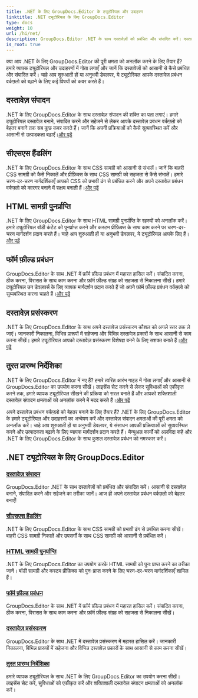```yaml
---
title: .NET के लिए GroupDocs.Editor के ट्यूटोरियल और उदाहरण
linktitle: .NET ट्यूटोरियल के लिए GroupDocs.Editor
type: docs
weight: 10
url: /hi/net/
description: GroupDocs.Editor .NET के साथ दस्तावेज़ों को प्रबंधित और संपादित करें। दस्तावेज़ प्रसंस्करण, दस्तावेज़ संपादन, HTML सामग्री पुनर्प्राप्ति, फ़ॉर्म फ़ील्ड प्रबंधन, और बहुत कुछ सीखें!
is_root: true
---
```


क्या आप .NET के लिए GroupDocs.Editor की पूरी क्षमता को अनलॉक करने के लिए तैयार हैं? हमारे व्यापक ट्यूटोरियल और उदाहरणों में गोता लगाएँ और जानें कि दस्तावेज़ों को आसानी से कैसे प्रबंधित और संपादित करें। चाहे आप शुरुआती हों या अनुभवी डेवलपर, ये ट्यूटोरियल आपके दस्तावेज़ प्रबंधन वर्कफ़्लो को बढ़ाने के लिए कई विषयों को कवर करते हैं।

## दस्तावेज़ संपादन

 .NET के लिए GroupDocs.Editor के साथ दस्तावेज़ संपादन की शक्ति का पता लगाएं। हमारे ट्यूटोरियल दस्तावेज़ बनाने, संपादित करने और सहेजने से लेकर आपके दस्तावेज़ प्रबंधन वर्कफ़्लो को बेहतर बनाने तक सब कुछ कवर करते हैं। जानें कि अपनी प्रक्रियाओं को कैसे सुव्यवस्थित करें और आसानी से उत्पादकता बढ़ाएँ।[और पढ़ें](./document-editing/)

## सीएसएस हैंडलिंग

 .NET के लिए GroupDocs.Editor के साथ CSS सामग्री को आसानी से संभालें। जानें कि बाहरी CSS सामग्री को कैसे निकालें और प्रीफ़िक्स के साथ CSS सामग्री को सहजता से कैसे संभालें। हमारे चरण-दर-चरण मार्गदर्शिकाएँ आपको CSS को प्रभावी ढंग से प्रबंधित करने और अपने दस्तावेज़ प्रबंधन वर्कफ़्लो को कारगर बनाने में सक्षम बनाती हैं।[और पढ़ें](./css-handling/)

## HTML सामग्री पुनर्प्राप्ति

.NET के लिए GroupDocs.Editor के साथ HTML सामग्री पुनर्प्राप्ति के रहस्यों को अनलॉक करें। हमारे ट्यूटोरियल बॉडी कंटेंट को पुनर्प्राप्त करने और कस्टम प्रीफ़िक्स के साथ काम करने पर चरण-दर-चरण मार्गदर्शन प्रदान करते हैं। चाहे आप शुरुआती हों या अनुभवी डेवलपर, ये ट्यूटोरियल आपके लिए हैं।[और पढ़ें](./html-content-retrieval/)

## फॉर्म फ़ील्ड प्रबंधन

 GroupDocs.Editor के साथ .NET में फ़ॉर्म फ़ील्ड प्रबंधन में महारत हासिल करें। संपादित करना, ठीक करना, विरासत के साथ काम करना और फ़ॉर्म फ़ील्ड संग्रह को सहजता से निकालना सीखें। हमारे ट्यूटोरियल उन डेवलपर्स के लिए व्यापक मार्गदर्शन प्रदान करते हैं जो अपने फ़ॉर्म फ़ील्ड प्रबंधन वर्कफ़्लो को सुव्यवस्थित करना चाहते हैं।[और पढ़ें](./form-field-management/)

## दस्तावेज़ प्रसंस्करण

 .NET के लिए GroupDocs.Editor के साथ अपने दस्तावेज़ प्रसंस्करण कौशल को अगले स्तर तक ले जाएं। जानकारी निकालना, विभिन्न प्रारूपों में सहेजना और विभिन्न दस्तावेज़ प्रकारों के साथ आसानी से काम करना सीखें। हमारे ट्यूटोरियल आपको दस्तावेज़ प्रसंस्करण विशेषज्ञ बनने के लिए सशक्त बनाते हैं।[और पढ़ें](./document-processing/)

## तुरत प्रारम्भ निर्देशिका

.NET के लिए GroupDocs.Editor में नए हैं? हमारे त्वरित आरंभ गाइड में गोता लगाएँ और आसानी से GroupDocs.Editor का उपयोग करना सीखें। लाइसेंस सेट करने से लेकर सुविधाओं को एकीकृत करने तक, हमारे व्यापक ट्यूटोरियल सीखने की प्रक्रिया को सरल बनाते हैं और आपको शक्तिशाली दस्तावेज़ संपादन क्षमताओं को अनलॉक करने में मदद करते हैं।[और पढ़ें](./quick-start-guide/)

अपने दस्तावेज़ प्रबंधन वर्कफ़्लो को बेहतर बनाने के लिए तैयार हैं? .NET के लिए GroupDocs.Editor के हमारे ट्यूटोरियल और उदाहरणों का अन्वेषण करें और दस्तावेज़ संपादन क्षमताओं की पूरी क्षमता को अनलॉक करें। चाहे आप शुरुआती हों या अनुभवी डेवलपर, ये संसाधन आपकी प्रक्रियाओं को सुव्यवस्थित करने और उत्पादकता बढ़ाने के लिए व्यापक मार्गदर्शन प्रदान करते हैं। मैन्युअल कार्यों को अलविदा कहें और .NET के लिए GroupDocs.Editor के साथ कुशल दस्तावेज़ प्रबंधन को नमस्कार करें।
## .NET ट्यूटोरियल के लिए GroupDocs.Editor 
### [दस्तावेज़ संपादन](./document-editing/)
GroupDocs.Editor .NET के साथ दस्तावेज़ों को प्रबंधित और संपादित करें। आसानी से दस्तावेज़ बनाने, संपादित करने और सहेजने का तरीका जानें। आज ही अपने दस्तावेज़ प्रबंधन वर्कफ़्लो को बेहतर बनाएँ!
### [सीएसएस हैंडलिंग](./css-handling/)
.NET के लिए GroupDocs.Editor के साथ CSS सामग्री को प्रभावी ढंग से प्रबंधित करना सीखें। बाहरी CSS सामग्री निकालें और उपसर्गों के साथ CSS सामग्री को आसानी से प्रबंधित करें।
### [HTML सामग्री पुनर्प्राप्ति](./html-content-retrieval/)
.NET के लिए GroupDocs.Editor का उपयोग करके HTML सामग्री को पुनः प्राप्त करने का तरीका जानें। बॉडी सामग्री और कस्टम प्रीफ़िक्स को पुनः प्राप्त करने के लिए चरण-दर-चरण मार्गदर्शिकाएँ शामिल हैं।
### [फॉर्म फ़ील्ड प्रबंधन](./form-field-management/)
GroupDocs.Editor के साथ .NET में फ़ॉर्म फ़ील्ड प्रबंधन में महारत हासिल करें। संपादित करना, ठीक करना, विरासत के साथ काम करना और फ़ॉर्म फ़ील्ड संग्रह को सहजता से निकालना सीखें।
### [दस्तावेज़ प्रसंस्करण](./document-processing/)
GroupDocs.Editor के साथ .NET में दस्तावेज़ प्रसंस्करण में महारत हासिल करें। जानकारी निकालना, विभिन्न प्रारूपों में सहेजना और विभिन्न दस्तावेज़ प्रकारों के साथ आसानी से काम करना सीखें।
### [तुरत प्रारम्भ निर्देशिका](./quick-start-guide/)
हमारे व्यापक ट्यूटोरियल के साथ .NET के लिए GroupDocs.Editor का उपयोग करना सीखें। लाइसेंस सेट करें, सुविधाओं को एकीकृत करें और शक्तिशाली दस्तावेज़ संपादन क्षमताओं को अनलॉक करें।